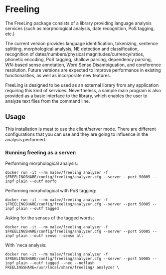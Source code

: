 # Freeling

The FreeLing package consists of a library providing language analysis services (such as morphological analysis, date recognition, PoS tagging, etc.)

The current version provides language identification, tokenizing, sentence splitting, morphological analysis, NE detection and classification, recognition of dates/numbers/physical magnitudes/currency/ratios, phonetic encoding, PoS tagging, shallow parsing, dependency parsing, WN-based sense annotation, Word Sense Disambiguation, and coreference resolution. Future versions are expected to improve performance in existing functionalities, as well as incorporate new features.

FreeLing is designed to be used as an external library from any application requiring this kind of services. Nevertheless, a sample main program is also provided as a basic interface to the library, which enables the user to analyze text files from the command line.

## Usage

This installation is meat to use the client/server mode. There are different configurations that you can use and they are going to influence in the analysis performed.

### Running freeling as a server:

Performing morphological analysis:

    docker run -it --rm malev/freeling analyzer -f $FREELINGSHARE/config/freeling/analyzer.cfg --server --port 50005 --inpf plain --outf morfo

Performing morphological with PoS tagging:

    docker run -it --rm malev/freeling analyzer -f $FREELINGSHARE/config/freeling/analyzer.cfg --server --port 50005 --inpf plain --outf tagged

Asking for the senses of the tagged words:

    docker run -it --rm malev/freeling analyzer -f $FREELINGSHARE/config/freeling/analyzer.cfg --server --port 50005 --inpf plain --outf sense --sense all

With `neca analysis:

    docker run -it --rm malev/freeling analyzer -f $FREELINGSHARE/config/freeling/analyzer.cfg --server --port 50005 --inpf plain --outf tagged --nec --noflush
    FREELINGSHARE=/usr/local/share/freeling/ analyzer \
